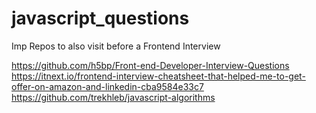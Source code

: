 # javascript_questions

Imp Repos to also visit before a Frontend Interview


https://github.com/h5bp/Front-end-Developer-Interview-Questions
https://itnext.io/frontend-interview-cheatsheet-that-helped-me-to-get-offer-on-amazon-and-linkedin-cba9584e33c7
https://github.com/trekhleb/javascript-algorithms
